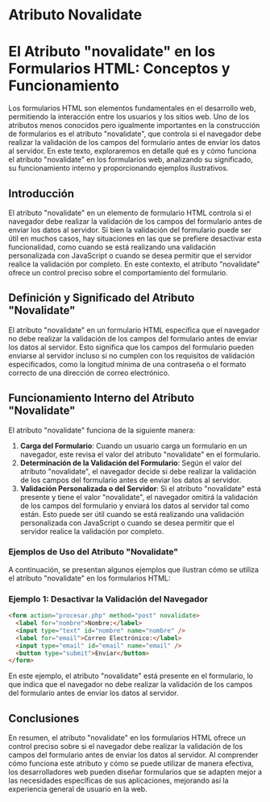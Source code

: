 # Atributo Novalidate

# El Atributo "novalidate" en los Formularios HTML: Conceptos y Funcionamiento

Los formularios HTML son elementos fundamentales en el desarrollo web, permitiendo la interacción entre los usuarios y los sitios web. Uno de los atributos menos conocidos pero igualmente importantes en la construcción de formularios es el atributo "novalidate", que controla si el navegador debe realizar la validación de los campos del formulario antes de enviar los datos al servidor. En este texto, exploraremos en detalle qué es y cómo funciona el atributo "novalidate" en los formularios web, analizando su significado, su funcionamiento interno y proporcionando ejemplos ilustrativos.

## Introducción

El atributo "novalidate" en un elemento de formulario HTML controla si el navegador debe realizar la validación de los campos del formulario antes de enviar los datos al servidor. Si bien la validación del formulario puede ser útil en muchos casos, hay situaciones en las que se prefiere desactivar esta funcionalidad, como cuando se está realizando una validación personalizada con JavaScript o cuando se desea permitir que el servidor realice la validación por completo. En este contexto, el atributo "novalidate" ofrece un control preciso sobre el comportamiento del formulario.

## Definición y Significado del Atributo "Novalidate"

El atributo "novalidate" en un formulario HTML especifica que el navegador no debe realizar la validación de los campos del formulario antes de enviar los datos al servidor. Esto significa que los campos del formulario pueden enviarse al servidor incluso si no cumplen con los requisitos de validación especificados, como la longitud mínima de una contraseña o el formato correcto de una dirección de correo electrónico.

## Funcionamiento Interno del Atributo "Novalidate"

El atributo "novalidate" funciona de la siguiente manera:

1. **Carga del Formulario**: Cuando un usuario carga un formulario en un navegador, este revisa el valor del atributo "novalidate" en el formulario.
2. **Determinación de la Validación del Formulario**: Según el valor del atributo "novalidate", el navegador decide si debe realizar la validación de los campos del formulario antes de enviar los datos al servidor.
3. **Validación Personalizada o del Servidor**: Si el atributo "novalidate" está presente y tiene el valor "novalidate", el navegador omitirá la validación de los campos del formulario y enviará los datos al servidor tal como están. Esto puede ser útil cuando se está realizando una validación personalizada con JavaScript o cuando se desea permitir que el servidor realice la validación por completo.

### Ejemplos de Uso del Atributo "Novalidate"

A continuación, se presentan algunos ejemplos que ilustran cómo se utiliza el atributo "novalidate" en los formularios HTML:

### Ejemplo 1: Desactivar la Validación del Navegador

```html
<form action="procesar.php" method="post" novalidate>
  <label for="nombre">Nombre:</label>
  <input type="text" id="nombre" name="nombre" />
  <label for="email">Correo Electrónico:</label>
  <input type="email" id="email" name="email" />
  <button type="submit">Enviar</button>
</form>

```

En este ejemplo, el atributo "novalidate" está presente en el formulario, lo que indica que el navegador no debe realizar la validación de los campos del formulario antes de enviar los datos al servidor.

## Conclusiones

En resumen, el atributo "novalidate" en los formularios HTML ofrece un control preciso sobre si el navegador debe realizar la validación de los campos del formulario antes de enviar los datos al servidor. Al comprender cómo funciona este atributo y cómo se puede utilizar de manera efectiva, los desarrolladores web pueden diseñar formularios que se adapten mejor a las necesidades específicas de sus aplicaciones, mejorando así la experiencia general de usuario en la web.